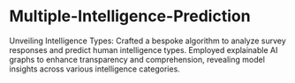 # Multiple-Intelligence-Prediction
Unveiling Intelligence Types: Crafted a bespoke algorithm to analyze survey responses and predict human intelligence types. Employed explainable AI graphs to enhance transparency and comprehension, revealing model insights across various intelligence categories.

